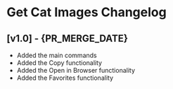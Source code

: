 # Get Cat Images Changelog

## [v1.0] - {PR_MERGE_DATE}

- Added the main commands
- Added the Copy functionality
- Added the Open in Browser functionality
- Added the Favorites functionality
